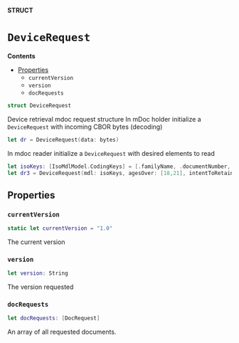 **STRUCT**

# `DeviceRequest`

**Contents**

- [Properties](#properties)
  - `currentVersion`
  - `version`
  - `docRequests`

```swift
struct DeviceRequest
```

Device retrieval mdoc request structure
In mDoc holder initialize a ``DeviceRequest`` with incoming CBOR bytes (decoding)
```swift
let dr = DeviceRequest(data: bytes)
```
In mdoc reader initialize a ``DeviceRequest`` with desired elements to read 
```swift
let isoKeys: [IsoMdlModel.CodingKeys] = [.familyName, .documentNumber, .drivingPrivileges, .issueDate, .expiryDate, .portrait]
let dr3 = DeviceRequest(mdl: isoKeys, agesOver: [18,21], intentToRetain: true)
```

## Properties
### `currentVersion`

```swift
static let currentVersion = "1.0"
```

The current version

### `version`

```swift
let version: String
```

The version requested

### `docRequests`

```swift
let docRequests: [DocRequest]
```

An array of all requested documents.

